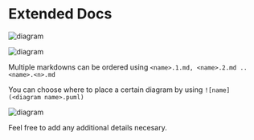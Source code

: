 # Extended Docs

![diagram](https://www.plantuml.com/plantuml/svg/0/TOxDQWCn38JFqLCCvD1JbYRqs4D8scEWq2TGTzN5n9ONsOQ4DEzUThFqnxGw225zCwDjocov14ztU1syot2Q8numS2-9nexDQKFfw7HWup0T3cozKwplg_tpAOif-ttqqT0RdojW5wqJkvtVFBT7ejPpIjXnalqu4Ia7IGEt0fNST2M4CvPFK-52Y-OBnUF7QeKNiHIL5WUHxBH7_B6hQSmGqRNEUOyH5y9tPdCpmQIR3O5_qdy9__ZaIbG9HxneITBDGRGLxKhmdm00)

![diagram](https://www.plantuml.com/plantuml/svg/0/POv12iCW44NtSugvG2uGWaJD2Ggbwq5d8KqqrR6GsnTDeO5kPlF_lF_c8fIbRYlib2Mui5CKl1VE0EtYe52FkAH7oayW9-5DmgW1T8lCYDE4BZC9t_XLkGWgzUiP0DDwzXzXmU9m8bgmfCZWkKXE1zh-Tav_iRPlUF1yXNU9vjdu7N1Ld3dwkgqV)

Multiple markdowns can be ordered using `<name>.1.md, <name>.2.md .. <name>.<n>.md`

You can choose where to place a certain diagram by using `![name](<diagram name>.puml)`

![diagram](https://www.plantuml.com/plantuml/png/0/NKyn2iCm3DpzYjj5oD0Fn26PMaefD5CMONl8aaBiBShVYsrvgP34SJfEqX0J7yblYHdTRAXhGK3Vy0gWJSW8tFZue7BahBMAErh24RVlBaRGGafEdBY0KiiDK0tfBW56Za4rxZrFfxzK8-xrl5SV06UyvEyUjSrjpLJc-_fBymVC47PV7lq1)

Feel free to add any additional details necesary.
